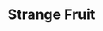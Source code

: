 ---
image:  media/images/cover-art/strange_fruit_cover_art.jpg
title: Strange Fruit
subject: n/a
description: Image of Vinyl of Strange Fruit by Billie Holiday
creator: Billie Holiday
publisher: Commodore
contributor: 
year: 1939
type: Jazz
format: Vinyl 10"
identifier: n/a
source: Image from https://www.discogs.com/Billie-Holiday-And-Her-Orchestra-Strange-Fruit-Fine-And-Mellow/master/532966
language: English
relation:
coverage:
rights: Commodore
index: 0
---
